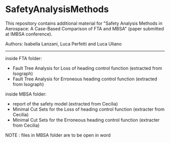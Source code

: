 # SafetyAnalysisMethods
This repository contains additional material for "Safety Analysis Methods in Aerospace: A Case-Based Comparison of FTA and MBSA" (paper submitted at IMBSA conference).

Authors: Isabella Lanzani, Luca Perfetti and Luca Uliano

______________________________________________________________________________________
inside FTA folder:
- Fault Tree Analysis for Loss of heading control function (extracted from Isograph)
- Fault Tree Analysis for Erroneous heading control function (extracted from Isograph)

inside MBSA folder:
- report of the safety model (extracted from Cecilia) 
- Minimal Cut Sets for the Loss of heading control function (extracter from Cecilia)
- Minimal Cut Sets for the Erroneous heading control function (extracter from Cecilia)

NOTE : files in MBSA folder are to be open in word
  
